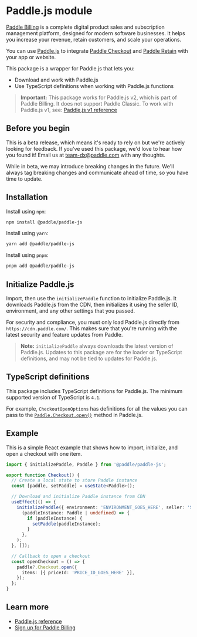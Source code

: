 # Paddle.js module

[Paddle Billing](https://www.paddle.com/billing?utm_source=dx&utm_medium=paddle-js-wrapper) is a complete digital product sales and subscription management platform, designed for modern software businesses. It helps you increase your revenue, retain customers, and scale your operations.

You can use [Paddle.js](https://developer.paddle.com/paddlejs/overview?utm_source=dx&utm_medium=paddle-js-wrapper) to integrate [Paddle Checkout](https://developer.paddle.com/concepts/sell/self-serve-checkout) and [Paddle Retain](https://www.paddle.com/retain?utm_source=dx&utm_medium=paddle-js-wrapper) with your app or website.

This package is a wrapper for Paddle.js that lets you:

- Download and work with Paddle.js
- Use TypeScript definitions when working with Paddle.js functions

> **Important:** This package works for Paddle.js v2, which is part of Paddle Billing. It does not support Paddle Classic. To work with Paddle.js v1, see: [Paddle.js v1 reference](https://developer.paddle.com/classic/reference/ZG9jOjI1MzUzOTg3-paddle-reference?utm_source=dx&utm_medium=paddle-js-wrapper)

## Before you begin

This is a beta release, which means it's ready to rely on but we're actively looking for feedback. If you've used this package, we'd love to hear how you found it! Email us at [team-dx@paddle.com](mailto:team-dx@paddle.com) with any thoughts.

While in beta, we may introduce breaking changes in the future. We'll always tag breaking changes and communicate ahead of time, so you have time to update.

## Installation

Install using `npm`:

```sh
npm install @paddle/paddle-js
```

Install using `yarn`:

```sh
yarn add @paddle/paddle-js
```

Install using `pnpm`:

```sh
pnpm add @paddle/paddle-js
```

## Initialize Paddle.js

Import, then use the `initializePaddle` function to initialize Paddle.js. It downloads Paddle.js from the CDN, then initializes it using the seller ID, environment, and any other settings that you passed.

For security and compliance, you must only load Paddle.js directly from `https://cdn.paddle.com/`. This makes sure that you're running with the latest security and feature updates from Paddle.

> **Note:** `initializePaddle` always downloads the latest version of Paddle.js. Updates to this package are for the loader or TypeScript definitions, and may not be tied to updates for Paddle.js.

## TypeScript definitions

This package includes TypeScript definitions for Paddle.js. The minimum supported version of TypeScript is `4.1`.

For example, `CheckoutOpenOptions` has definitions for all the values you can pass to the [`Paddle.Checkout.open()`](https://developer.paddle.com/paddlejs/methods/paddle-checkout-open?utm_source=dx&utm_medium=paddle-js-wrapper) method in Paddle.js.

## Example

This is a simple React example that shows how to import, initialize, and open a checkout with one item.

```typescript jsx
import { initializePaddle, Paddle } from '@paddle/paddle-js';

export function Checkout() {
  // Create a local state to store Paddle instance
  const [paddle, setPaddle] = useState<Paddle>();

  // Download and initialize Paddle instance from CDN
  useEffect(() => {
    initializePaddle({ environment: 'ENVIRONMENT_GOES_HERE', seller: 'SELLER_ID_GOES_HERE' }).then(
      (paddleInstance: Paddle | undefined) => {
        if (paddleInstance) {
          setPaddle(paddleInstance);
        }
      },
    );
  }, []);

  // Callback to open a checkout
  const openCheckout = () => {
    paddle?.Checkout.open({
      items: [{ priceId: 'PRICE_ID_GOES_HERE' }],
    });
  };
}
```

## Learn more

- [Paddle.js reference](https://developer.paddle.com/paddlejs/overview?utm_source=dx&utm_medium=paddle-js-wrapper)
- [Sign up for Paddle Billing](https://login.paddle.com/signup?utm_source=dx&utm_medium=paddle-js-wrapper)

